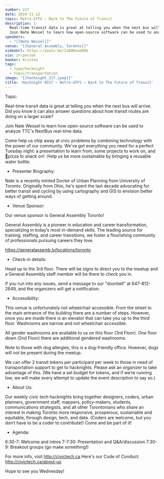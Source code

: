 ```yaml
---
number: 217
date: 2019-11-12
topic: Retro-GTFS – Back to The Future of Transit
description: |-
  Real-time transit data is great at telling you when the next bus will arrive. Did you know it can also answer questions about how transit routes are doing on a larger scale?
  Join Nate Wessel to learn how open-source software can be used to analyze TTC's NextBus real-time data.
speakers:
  - "[[Nate Wessel]]"
venue: "[[General Assembly, Toronto]]"
videoUrl: https://youtu.be/IaD9KnoeR8k
via: in-person
booker: Kristen
tags:
  - type/hacknight
  - topic/transportation
image: "[[hacknight_217.jpeg]]"
title: 'Hacknight #217 – Retro-GTFS – Back to The Future of Transit'
---
```


Topic:

Real-time transit data is great at telling you when the next bus will arrive. Did you know it can also answer questions about how transit routes are doing on a larger scale?

Join Nate Wessel to learn how open-source software can be used to analyze TTC's NextBus real-time data.

Come help us chip away at civic problems by combining technology with the power of our community. We've got everything you need for a perfect Tuesday night: a presentation to learn from, some projects to work on, and 🍕pizza to snack on! 💧Help us be more sustainable by bringing a reusable water bottle.

+ Presenter Biography:

Nate is a recently minted Doctor of Urban Planning from University of Toronto. Originally from Ohio, he's spent the last decade advocating for better transit and cycling by using cartography and GIS to envision better ways of getting around.


+ Venue Sponsor:

Our venue sponsor is General Assembly Toronto!

General Assembly is a pioneer in education and career transformation, specializing in today’s most in-demand skills. The leading source for training, staffing, and career transitions, we foster a flourishing community of professionals pursuing careers they love.

https://generalassemb.ly/locations/toronto

+ Check-in details:

Head up to the 3rd floor. There will be signs to direct you to the meetup and a General Assembly staff member will be there to check you in.

If you run into any issues, send a message to our "doorbell" at 647-812-2649, and the organizers will get a notification.

+ Accessibility:

This venue is unfortunately not wheelchair accessible. From the street to the main entrance of the building there are a number of steps. However, once you are inside there is an elevator that can take you up to the third floor. Washrooms are narrow and not wheelchair accessible.

All gender washrooms are available to us on this floor (3rd Floor). One floor down (2nd Floor) there are additional gendered washrooms.

Note to those with dog allergies, this is a dog-friendly office. However, dogs will not be present during the meetup.

We can offer 2 transit tokens per participant per week to those in need of transportation support to get to hacknights. Please ask an organizer to take advantage of this. (We have a set budget for tokens, and if we’re running low, we will make every attempt to update the event description to say so.)

+ About Us:

Our weekly civic tech hacknights bring together designers, coders, urban planners, government staff, mappers, policy-makers, students, communications strategists, and all other Torontonians who share an interest in making Toronto more responsive, prosperous, sustainable and equitable, through design, tech, and data. (Coders are welcome, but you don’t have to be a coder to contribute!) Come and be part of it!

+ Agenda:

6:30-7: Welcome and intros
7-7:30: Presentation and Q&A/discussion
7:30-9: Breakout groups (go make something!)

For more info, visit http://civictech.ca
Here's our Code of Conduct: http://civictech.ca/about-us

Hope to see you Wednesday!